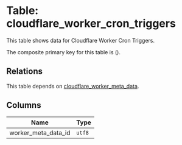 # Table: cloudflare_worker_cron_triggers

This table shows data for Cloudflare Worker Cron Triggers.

The composite primary key for this table is ().

## Relations

This table depends on [cloudflare_worker_meta_data](cloudflare_worker_meta_data).

## Columns

| Name          | Type          |
| ------------- | ------------- |
|worker_meta_data_id|`utf8`|